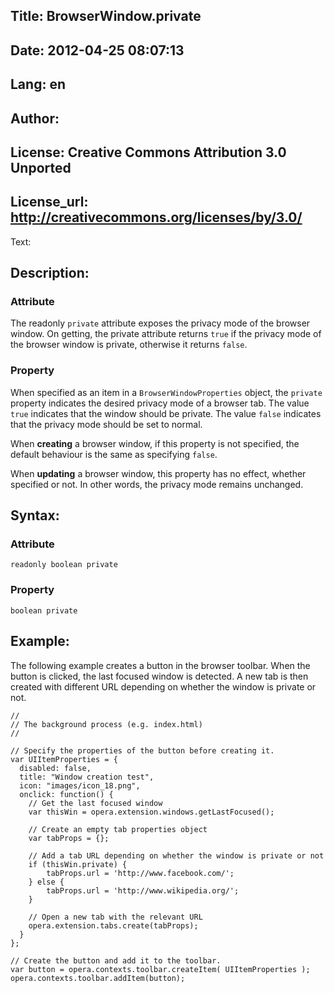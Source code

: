 Title: BrowserWindow.private
----
Date: 2012-04-25 08:07:13
----
Lang: en
----
Author: 
----
License: Creative Commons Attribution 3.0 Unported
----
License_url: http://creativecommons.org/licenses/by/3.0/
----
Text:

<h2>Description:</h2>

<h3>Attribute</h3>

<p>The readonly <code>private</code> attribute exposes the privacy mode of the browser window. On getting, the private attribute returns <code>true</code> if the privacy mode of the browser window is private, otherwise it returns <code>false</code>.</p>

<h3>Property</h3>

<p>When specified as an item in a <code>BrowserWindowProperties</code> object, the <code>private</code> property indicates the desired privacy mode of a browser tab. The value <code>true</code> indicates that the window should be private. The value <code>false</code> indicates that the privacy mode should be set to normal.</p>

<p>When <b>creating</b> a browser window, if this property is not specified, the default behaviour is the same as specifying <code>false</code>.</p>

<p>When <b>updating</b> a browser window, this property has no effect, whether specified or not. In other words, the privacy mode remains unchanged.</p>

<h2>Syntax:</h2>

<h3>Attribute</h3>

<p><code>readonly boolean private</code></p>

<h3>Property</h3>

<p><code>boolean private</code></p>

<h2>Example:</h2>

<p>The following example creates a button in the browser toolbar. When the button is clicked, the last focused window is detected. A new tab is then created with different URL depending on whether the window is private or not.</p>

<pre><code>//
// The background process (e.g. index.html) 
//

// Specify the properties of the button before creating it.
var UIItemProperties = {
  disabled: false,
  title: &quot;Window creation test&quot;,
  icon: &quot;images/icon_18.png&quot;,
  onclick: function() {
    // Get the last focused window
    var thisWin = opera.extension.windows.getLastFocused();
    
    // Create an empty tab properties object
    var tabProps = {};
    
    // Add a tab URL depending on whether the window is private or not
    if (thisWin.private) {
        tabProps.url = &#39;http://www.facebook.com/&#39;;
    } else {
        tabProps.url = &#39;http://www.wikipedia.org/&#39;;
    }
    
    // Open a new tab with the relevant URL
    opera.extension.tabs.create(tabProps);
  }
};

// Create the button and add it to the toolbar.
var button = opera.contexts.toolbar.createItem( UIItemProperties );  
opera.contexts.toolbar.addItem(button);</code></pre>

